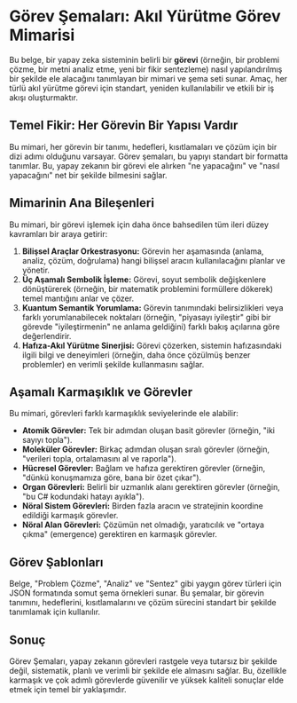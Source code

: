 # Görev Şemaları: Akıl Yürütme Görev Mimarisi

Bu belge, bir yapay zeka sisteminin belirli bir **görevi** (örneğin, bir problemi çözme, bir metni analiz etme, yeni bir fikir sentezleme) nasıl yapılandırılmış bir şekilde ele alacağını tanımlayan bir mimari ve şema seti sunar. Amaç, her türlü akıl yürütme görevi için standart, yeniden kullanılabilir ve etkili bir iş akışı oluşturmaktır.

## Temel Fikir: Her Görevin Bir Yapısı Vardır

Bu mimari, her görevin bir tanımı, hedefleri, kısıtlamaları ve çözüm için bir dizi adımı olduğunu varsayar. Görev şemaları, bu yapıyı standart bir formatta tanımlar. Bu, yapay zekanın bir görevi ele alırken "ne yapacağını" ve "nasıl yapacağını" net bir şekilde bilmesini sağlar.

## Mimarinin Ana Bileşenleri

Bu mimari, bir görevi işlemek için daha önce bahsedilen tüm ileri düzey kavramları bir araya getirir:

1.  **Bilişsel Araçlar Orkestrasyonu:** Görevin her aşamasında (anlama, analiz, çözüm, doğrulama) hangi bilişsel aracın kullanılacağını planlar ve yönetir.
2.  **Üç Aşamalı Sembolik İşleme:** Görevi, soyut sembolik değişkenlere dönüştürerek (örneğin, bir matematik problemini formüllere dökerek) temel mantığını anlar ve çözer.
3.  **Kuantum Semantik Yorumlama:** Görevin tanımındaki belirsizlikleri veya farklı yorumlanabilecek noktaları (örneğin, "piyasayı iyileştir" gibi bir görevde "iyileştirmenin" ne anlama geldiğini) farklı bakış açılarına göre değerlendirir.
4.  **Hafıza-Akıl Yürütme Sinerjisi:** Görevi çözerken, sistemin hafızasındaki ilgili bilgi ve deneyimleri (örneğin, daha önce çözülmüş benzer problemler) en verimli şekilde kullanmasını sağlar.

## Aşamalı Karmaşıklık ve Görevler

Bu mimari, görevleri farklı karmaşıklık seviyelerinde ele alabilir:

*   **Atomik Görevler:** Tek bir adımdan oluşan basit görevler (örneğin, "iki sayıyı topla").
*   **Moleküler Görevler:** Birkaç adımdan oluşan sıralı görevler (örneğin, "verileri topla, ortalamasını al ve raporla").
*   **Hücresel Görevler:** Bağlam ve hafıza gerektiren görevler (örneğin, "dünkü konuşmamıza göre, bana bir özet çıkar").
*   **Organ Görevleri:** Belirli bir uzmanlık alanı gerektiren görevler (örneğin, "bu C# kodundaki hatayı ayıkla").
*   **Nöral Sistem Görevleri:** Birden fazla aracın ve stratejinin koordine edildiği karmaşık görevler.
*   **Nöral Alan Görevleri:** Çözümün net olmadığı, yaratıcılık ve "ortaya çıkma" (emergence) gerektiren en karmaşık görevler.

## Görev Şablonları

Belge, "Problem Çözme", "Analiz" ve "Sentez" gibi yaygın görev türleri için JSON formatında somut şema örnekleri sunar. Bu şemalar, bir görevin tanımını, hedeflerini, kısıtlamalarını ve çözüm sürecini standart bir şekilde tanımlamak için kullanılır.

## Sonuç

Görev Şemaları, yapay zekanın görevleri rastgele veya tutarsız bir şekilde değil, sistematik, planlı ve verimli bir şekilde ele almasını sağlar. Bu, özellikle karmaşık ve çok adımlı görevlerde güvenilir ve yüksek kaliteli sonuçlar elde etmek için temel bir yaklaşımdır.
